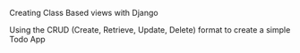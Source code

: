 Creating Class Based views with Django

Using the CRUD (Create, Retrieve, Update, Delete) format to create a simple Todo App